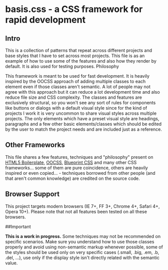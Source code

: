 # basis.css - a CSS framework for rapid development #


## Intro

This is a collection of patterns that repeat across different projects and base styles that I have to set across most projects. This file is as an example of how to use some of the features and also how they render by default. It is also used for testing purposes.
Philosophy

This framework is meant to be used for fast development. It is heavily inspired by the OOCSS approach of adding multiple classes to each element even if those classes aren't semantic. A lot of people may not agree with this approach but it can reduce a lot development time and also reduce file size and CSS complexity. The classes and features are exclusively structural, so you won't see any sort of rules for components like buttons or dialogs with a default visual style since for the kind of projects I work it is very uncommon to share visual styles across multiple projects. The only elements which have a preset visual style are headings, paragraphs and a few other basic elements/classes which should be edited by the user to match the project needs and are included just as a reference.


## Other Frameworks

This file shares a few features, techniques and "philosophy" present on [HTML5 Boilerplate](http://html5boilerplate.com/), [OOCSS](http://oocss.org/), [Blueprint CSS](http://www.blueprintcss.org/) and many other CSS frameworks... some of them are pure coincidence, others are heavily inspired or even copied... - techniques borrowed from other people (and that aren't common knowledge) are credited on the source code.


## Browser Support

This project targets modern browsers (IE 7+, FF 3+, Chrome 4+, Safari 4+, Opera 10+). Please note that not all features been tested on all these browsers.


##Important

**This is a work in progress.** Some techniques may not be recommended on specific scenarios. Make sure you understand how to use those classes properly and avoid using non-semantic markup whenever possible, some of the styles should be used only on very specific cases (.small, .big, .em, .b, .del, ...), use only if the display style isn't directly related with the semantic value. 

